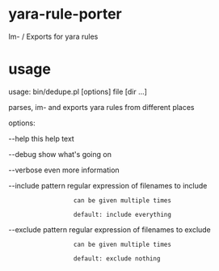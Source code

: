# yara-rule-porter
Im- / Exports for yara rules

# usage
usage: bin/dedupe.pl [options] file [dir ...]

parses, im- and exports yara rules from different places


options:

--help                this help text

--debug               show what's going on

--verbose             even more information

--include pattern     regular expression of filenames to include

                      can be given multiple times

                      default: include everything

 --exclude pattern    regular expression of filenames to exclude

                      can be given multiple times

                      default: exclude nothing

